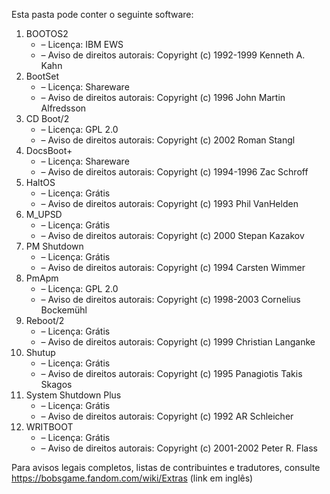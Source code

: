 ﻿Esta pasta pode conter o seguinte software:

1. BOOTOS2
   - – Licença: IBM EWS
   - – Aviso de direitos autorais: Copyright (c) 1992-1999 Kenneth A. Kahn
2. BootSet
   - – Licença: Shareware
   - – Aviso de direitos autorais: Copyright (c) 1996 John Martin Alfredsson
3. CD Boot/2
   - – Licença: GPL 2.0
   - – Aviso de direitos autorais: Copyright (c) 2002 Roman Stangl
4. DocsBoot+
   - – Licença: Shareware
   - – Aviso de direitos autorais: Copyright (c) 1994-1996 Zac Schroff
5. HaltOS
   - – Licença: Grátis
   - – Aviso de direitos autorais: Copyright (c) 1993 Phil VanHelden
6. M_UPSD
   - – Licença: Grátis
   - – Aviso de direitos autorais: Copyright (c) 2000 Stepan Kazakov
7. PM Shutdown
   - – Licença: Grátis
   - – Aviso de direitos autorais: Copyright (c) 1994 Carsten Wimmer
8. PmApm
   - – Licença: GPL 2.0
   - – Aviso de direitos autorais: Copyright (c) 1998-2003 Cornelius Bockemühl
9. Reboot/2
   - – Licença: Grátis
   - – Aviso de direitos autorais: Copyright (c) 1999 Christian Langanke
10. Shutup
    - – Licença: Grátis
    - – Aviso de direitos autorais: Copyright (c) 1995 Panagiotis Takis Skagos
11. System Shutdown Plus
    - – Licença: Grátis
    - – Aviso de direitos autorais: Copyright (c) 1992 AR Schleicher
12. WRITBOOT
    - – Licença: Grátis
    - – Aviso de direitos autorais: Copyright (c) 2001-2002 Peter R. Flass

Para avisos legais completos, listas de contribuintes e tradutores, consulte https://bobsgame.fandom.com/wiki/Extras (link em inglês)
